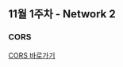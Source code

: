 ## 11월 1주차 - Network 2
### CORS

[CORS 바로가기](https://onyx-piano-a4a.notion.site/CORS-94664f867ab247ba849eb84ae8fd81ec)
